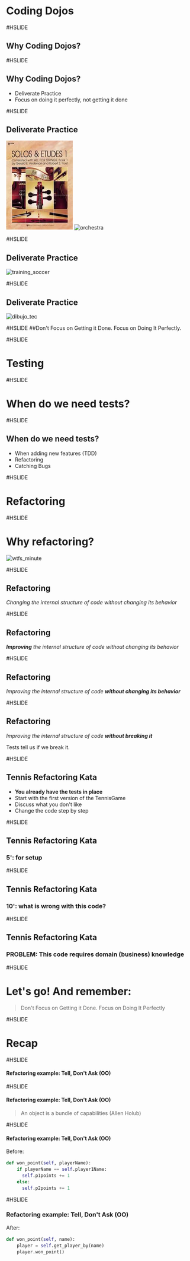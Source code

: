 # Coding Dojos

#HSLIDE
## Why Coding Dojos?

#HSLIDE
## Why Coding Dojos?

- Deliverate Practice
- Focus on doing it perfectly, not getting it done

#HSLIDE
## Deliverate Practice
![etudes](music_etudes.jpeg)
![orchestra](https://blair.vanderbilt.edu/images/ensembles/orchestra.JPG)

#HSLIDE
## Deliverate Practice
![training_soccer](https://www.vigoe.es/media/k2/items/cache/7371c75eb67b3f9c2e0dcc9c27bb09c6_XL.jpg)

#HSLIDE
## Deliverate Practice
![dibujo_tec](https://i.ytimg.com/vi/tV7oMIKCGpo/maxresdefault.jpg)

#HSLIDE
##Don't Focus on Getting it Done. Focus on Doing It Perfectly.

#HSLIDE
# Testing

#HSLIDE
# When do we need tests?

#HSLIDE
## When do we need tests?

- When adding new features (TDD)
- Refactoring
- Catching Bugs

#HSLIDE
# Refactoring

#HSLIDE 
# Why refactoring?
![wtfs_minute](https://blog.codinghorror.com/content/images/uploads/2009/02/6a0120a85dcdae970b012877707a45970c-pi.png)

#HSLIDE
## Refactoring
_Changing the internal structure of code without changing its behavior_

#HSLIDE 
## Refactoring 
_**Improving** the internal structure of code without changing its behavior_ 

#HSLIDE 
## Refactoring 
_Improving the internal structure of code **without changing its behavior**_ 

#HSLIDE 
## Refactoring 
_Improving the internal structure of code **without breaking it**_

Tests tell us if we break it.


#HSLIDE 
## Tennis Refactoring Kata

- **You already have the tests in place**
- Start with the first version of the TennisGame
- Discuss what you don't like
- Change the code step by step

#HSLIDE
## Tennis Refactoring Kata
### 5': for setup

#HSLIDE
## Tennis Refactoring Kata
### 10': what is wrong with this code?

#HSLIDE
## Tennis Refactoring Kata
### PROBLEM: This code requires **domain** (business) knowledge

#HSLIDE
# Let's go! And remember:

> Don't Focus on Getting it Done. Focus on Doing It Perfectly

#HSLIDE
# Recap

#HSLIDE
#### Refactoring example: Tell, Don't Ask (OO)

#HSLIDE
#### Refactoring example: Tell, Don't Ask (OO)
> An object is a bundle of capabilities (Allen Holub)

#HSLIDE
#### Refactoring example: Tell, Don't Ask (OO)

Before: 

```python
def won_point(self, playerName):
    if playerName == self.player1Name:
      self.p1points += 1
    else:
      self.p2points += 1
```

#HSLIDE
### Refactoring example: Tell, Don't Ask (OO)

After:

```python
def won_point(self, name):
    player = self.get_player_by(name)
    player.won_point()
```
